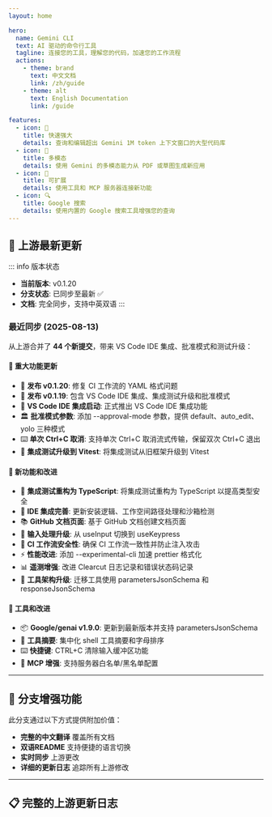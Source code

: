 ```yaml
---
layout: home

hero:
  name: Gemini CLI
  text: AI 驱动的命令行工具
  tagline: 连接您的工具，理解您的代码，加速您的工作流程
  actions:
    - theme: brand
      text: 中文文档
      link: /zh/guide
    - theme: alt
      text: English Documentation
      link: /guide

features:
  - icon: 🚀
    title: 快速强大
    details: 查询和编辑超出 Gemini 1M token 上下文窗口的大型代码库
  - icon: 🎨
    title: 多模态
    details: 使用 Gemini 的多模态能力从 PDF 或草图生成新应用
  - icon: 🔧
    title: 可扩展
    details: 使用工具和 MCP 服务器连接新功能
  - icon: 🔍
    title: Google 搜索
    details: 使用内置的 Google 搜索工具增强您的查询
---
```


## 🔄 上游最新更新

::: info 版本状态
- **当前版本**: v0.1.20
- **分支状态**: 已同步至最新 ✅
- **文档**: 完全同步，支持中英双语
:::

### 最近同步 (2025-08-13)

从上游合并了 **44 个新提交**，带来 VS Code IDE 集成、批准模式和测试升级：

#### 🚀 重大功能更新
- 🎉 **发布 v0.1.20**: 修复 CI 工作流的 YAML 格式问题
- 🎉 **发布 v0.1.19**: 包含 VS Code IDE 集成、集成测试升级和批准模式
- 🚀 **VS Code IDE 集成启动**: 正式推出 VS Code IDE 集成功能
- 🏛️ **批准模式参数**: 添加 --approval-mode 参数，提供 default、auto_edit、yolo 三种模式
- ⌨️ **单次 Ctrl+C 取消**: 支持单次 Ctrl+C 取消流式传输，保留双次 Ctrl+C 退出
- 🔬 **集成测试升级到 Vitest**: 将集成测试从旧框架升级到 Vitest

#### 🔧 新功能和改进
- 📝 **集成测试重构为 TypeScript**: 将集成测试重构为 TypeScript 以提高类型安全
- 🏢 **IDE 集成完善**: 更新安装逻辑、工作空间路径处理和沙箱检测
- 📚 **GitHub 文档页面**: 基于 GitHub 文档创建文档页面
- 🔄 **输入处理升级**: 从 useInput 切换到 useKeypress
- 🧹 **CI 工作流安全性**: 确保 CI 工作流一致性并防止注入攻击
- ⚡ **性能改进**: 添加 --experimental-cli 加速 prettier 格式化
- 📊 **遥测增强**: 改进 Clearcut 日志记录和错误状态码记录
- 🔧 **工具架构升级**: 迁移工具使用 parametersJsonSchema 和 responseJsonSchema

#### 🔧 工具和改进
- 📦 **Google/genai v1.9.0**: 更新到最新版本并支持 parametersJsonSchema
- 🎯 **工具摘要**: 集中化 shell 工具摘要和字母排序
- ⌨️ **快捷键**: CTRL+C 清除输入缓冲区功能
- 🔧 **MCP 增强**: 支持服务器白名单/黑名单配置

---

## 🌟 分支增强功能

此分支通过以下方式提供附加价值：

- **完整的中文翻译** 覆盖所有文档
- **双语README** 支持便捷的语言切换
- **实时同步** 上游更改
- **详细的更新日志** 追踪所有上游修改

---

## 📋 完整的上游更新日志

<!--@include: ./changelog-content.md-->

